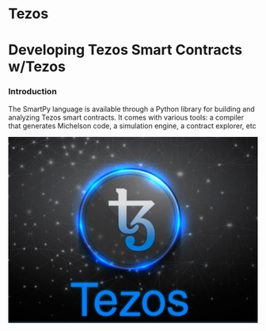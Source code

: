 # Tezos

# Developing Tezos Smart Contracts w/Tezos

### Introduction
The SmartPy language is available through a Python library for building and analyzing Tezos smart contracts.
It comes with various tools: a compiler that generates Michelson code, a simulation engine, a contract explorer, etc

![An Image of the Tezos Logo.](Tezos_Logo.png)
